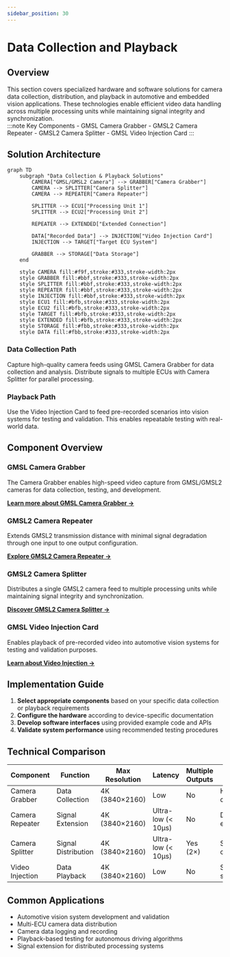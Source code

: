 ```yaml
---
sidebar_position: 30
---
```


# Data Collection and Playback

## Overview

<div className="row">
  <div className="col col--7">
    This section covers specialized hardware and software solutions for camera data collection, distribution, and playback in automotive and embedded vision applications. These technologies enable efficient video data handling across multiple processing units while maintaining signal integrity and synchronization.
  </div>
  <div className="col col--5">
    :::note Key Components
    - GMSL Camera Grabber
    - GMSL2 Camera Repeater
    - GMSL2 Camera Splitter
    - GMSL Video Injection Card
    :::
  </div>
</div>

## Solution Architecture

```mermaid
graph TD
    subgraph "Data Collection & Playback Solutions"
        CAMERA["GMSL/GMSL2 Camera"] --> GRABBER["Camera Grabber"]
        CAMERA --> SPLITTER["Camera Splitter"]
        CAMERA --> REPEATER["Camera Repeater"]
        
        SPLITTER --> ECU1["Processing Unit 1"]
        SPLITTER --> ECU2["Processing Unit 2"]
        
        REPEATER --> EXTENDED["Extended Connection"]
        
        DATA["Recorded Data"] --> INJECTION["Video Injection Card"]
        INJECTION --> TARGET["Target ECU System"]
        
        GRABBER --> STORAGE["Data Storage"]
    end
    
    style CAMERA fill:#f9f,stroke:#333,stroke-width:2px
    style GRABBER fill:#bbf,stroke:#333,stroke-width:2px
    style SPLITTER fill:#bbf,stroke:#333,stroke-width:2px
    style REPEATER fill:#bbf,stroke:#333,stroke-width:2px
    style INJECTION fill:#bbf,stroke:#333,stroke-width:2px
    style ECU1 fill:#bfb,stroke:#333,stroke-width:2px
    style ECU2 fill:#bfb,stroke:#333,stroke-width:2px
    style TARGET fill:#bfb,stroke:#333,stroke-width:2px
    style EXTENDED fill:#bfb,stroke:#333,stroke-width:2px
    style STORAGE fill:#fbb,stroke:#333,stroke-width:2px
    style DATA fill:#fbb,stroke:#333,stroke-width:2px
```

<div className="row" style={{marginTop: '2rem', marginBottom: '2rem'}}>
  <div className="col col--6">
    <div className="card" style={{height: '100%'}}>
      <div className="card__header">
        <h3>Data Collection Path</h3>
      </div>
      <div className="card__body">
        <p>Capture high-quality camera feeds using GMSL Camera Grabber for data collection and analysis. Distribute signals to multiple ECUs with Camera Splitter for parallel processing.</p>
      </div>
    </div>
  </div>
  <div className="col col--6">
    <div className="card" style={{height: '100%'}}>
      <div className="card__header">
        <h3>Playback Path</h3>
      </div>
      <div className="card__body">
        <p>Use the Video Injection Card to feed pre-recorded scenarios into vision systems for testing and validation. This enables repeatable testing with real-world data.</p>
      </div>
    </div>
  </div>
</div>

## Component Overview

### GMSL Camera Grabber

The Camera Grabber enables high-speed video capture from GMSL/GMSL2 cameras for data collection, testing, and development.

**[Learn more about GMSL Camera Grabber →](/docs/3_1_GMSL2_3_Camera_Grabber/Getting_Started/CCG3-8H.md)**

### GMSL2 Camera Repeater

Extends GMSL2 transmission distance with minimal signal degradation through one input to one output configuration.

**[Explore GMSL2 Camera Repeater →](/docs/3_2_GMSL2_Camera_Repeater/GMSL2_Camera_Repeater)**

### GMSL2 Camera Splitter

Distributes a single GMSL2 camera feed to multiple processing units while maintaining signal integrity and synchronization.

**[Discover GMSL2 Camera Splitter →](/docs/3_3_GMSL2_Camera_Splitter/GMSL2_Camera_Splitter)**

### GMSL Video Injection Card

Enables playback of pre-recorded video into automotive vision systems for testing and validation purposes.

**[Learn about Video Injection →](/docs/3_4_GMSL_Video_Injection_Card/Getting_Started/CIG4-8H.md)**

## Implementation Guide

1. **Select appropriate components** based on your specific data collection or playback requirements
2. **Configure the hardware** according to device-specific documentation
3. **Develop software interfaces** using provided example code and APIs
4. **Validate system performance** using recommended testing procedures

## Technical Comparison

<div className="table-responsive">

| Component | Function | Max Resolution | Latency | Multiple Outputs | Key Feature |
|----------|----------|----------------|---------|-----------------|-------------|
| Camera Grabber | Data Collection | 4K (3840×2160) | Low | No | High-speed data capture |
| Camera Repeater | Signal Extension | 4K (3840×2160) | Ultra-low (< 10μs) | No | Distance extension |
| Camera Splitter | Signal Distribution | 4K (3840×2160) | Ultra-low (< 10μs) | Yes (2×) | Synchronized outputs |
| Video Injection | Data Playback | 4K (3840×2160) | Low | No | Scenario simulation |

</div>

## Common Applications

- Automotive vision system development and validation
- Multi-ECU camera data distribution
- Camera data logging and recording
- Playback-based testing for autonomous driving algorithms
- Signal extension for distributed processing systems

